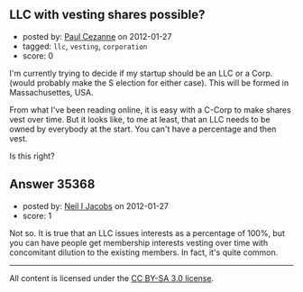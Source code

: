 ## LLC with vesting shares possible?

- posted by: [Paul Cezanne](https://stackexchange.com/users/-1/14795-paul-cezanne) on 2012-01-27
- tagged: `llc`, `vesting`, `corporation`
- score: 0

I'm currently trying to decide if my startup should be an LLC or a Corp. (would probably make the S election for either case). This will be formed in Massachusettes, USA.

From what I've been reading online, it is easy with a C-Corp to make shares vest over time. But it looks like, to me at least, that an LLC needs to be owned by everybody at the start. You can't have a percentage and then vest.

Is this right?


## Answer 35368

- posted by: [Neil I Jacobs](https://stackexchange.com/users/-1/16021-neil-i-jacobs) on 2012-01-27
- score: 1

Not so. It is true that an LLC issues interests as a percentage of 100%, but you can have people get membership interests vesting over time with concomitant dilution to the existing members. In fact, it's quite common.



---

All content is licensed under the [CC BY-SA 3.0 license](https://creativecommons.org/licenses/by-sa/3.0/).
